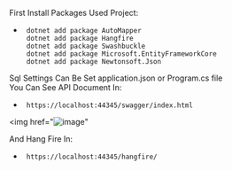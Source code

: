 First Install Packages Used Project:
-      dotnet add package AutoMapper
       dotnet add package Hangfire
       dotnet add package Swashbuckle
       dotnet add package Microsoft.EntityFrameworkCore
       dotnet add package Newtonsoft.Json
Sql Settings Can Be Set application.json or Program.cs file
<br>
You Can See API Document In:
-      https://localhost:44345/swagger/index.html
<img href="![image]([(https://github.com/Ali-Ahmadii/Friends-ASP-Core/blob/main/API.jpg)])"

And Hang Fire In:
-      https://localhost:44345/hangfire/
